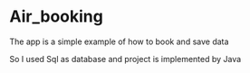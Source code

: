 # Air_booking

The app is a simple example of how to book and save data

So I used Sql as database and project is implemented by
Java
